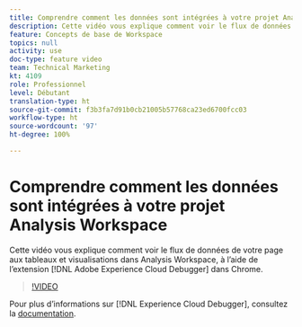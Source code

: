 ```yaml
---
title: Comprendre comment les données sont intégrées à votre projet Analysis Workspace
description: Cette vidéo vous explique comment voir le flux de données de votre page aux tableaux et visualisations dans Analysis Workspace, à lʼaide de lʼextension Adobe Experience Cloud Debugger dans Chrome.
feature: Concepts de base de Workspace
topics: null
activity: use
doc-type: feature video
team: Technical Marketing
kt: 4109
role: Professionnel
level: Débutant
translation-type: ht
source-git-commit: f3b3fa7d91b0cb21005b57768ca23ed6700fcc03
workflow-type: ht
source-wordcount: '97'
ht-degree: 100%

---
```



# Comprendre comment les données sont intégrées à votre projet Analysis Workspace

Cette vidéo vous explique comment voir le flux de données de votre page aux tableaux et visualisations dans Analysis Workspace, à lʼaide de lʼextension [!DNL Adobe Experience Cloud Debugger] dans Chrome.

>[!VIDEO](https://video.tv.adobe.com/v/31072/?quality=12)

Pour plus dʼinformations sur [!DNL Experience Cloud Debugger], consultez la [documentation](https://experienceleague.adobe.com/docs/debugger/using/experience-cloud-debugger.html?lang=fr).
